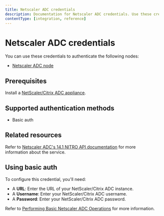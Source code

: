 ```yaml
---
title: Netscaler ADC credentials
description: Documentation for Netscaler ADC credentials. Use these credentials to authenticate Netscaler ADC in n8n, a workflow automation platform.
contentType: [integration, reference]
---
```


# Netscaler ADC credentials

You can use these credentials to authenticate the following nodes:

* [Netscaler ADC node](/integrations/builtin/app-nodes/n8n-nodes-base.netscaleradc.md)

## Prerequisites

Install a [NetScaler/Citrix ADC appliance](https://docs.netscaler.com/en-us/citrix-adc/current-release/getting-started-with-citrix-adc).

## Supported authentication methods

- Basic auth

## Related resources

Refer to [Netscaler ADC's 14.1 NITRO API documentation](https://developer-docs.netscaler.com/en-us/adc-nitro-api/current-release) for more information about the service.

## Using basic auth

To configure this credential, you'll need:

* A **URL**: Enter the URL of your NetScaler/Citrix ADC instance.
* A **Username**: Enter your NetScaler/Citrix ADC username.
* A **Password**: Enter your NetScaler/Citrix ADC password.

Refer to [Performing Basic Netscaler ADC Operations](https://developer-docs.netscaler.com/en-us/adc-nitro-api/current-release/performing-basic-netscaler-operations) for more information.
